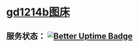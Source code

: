 # [gd1214b图床](https://figurebed.gd1214b.tk/)
## 服务状态： [![Better Uptime Badge](https://betteruptime.com/status-badges/v1/monitor/7p1f.svg)](https://betteruptime.com/?utm_source=status_badge)

